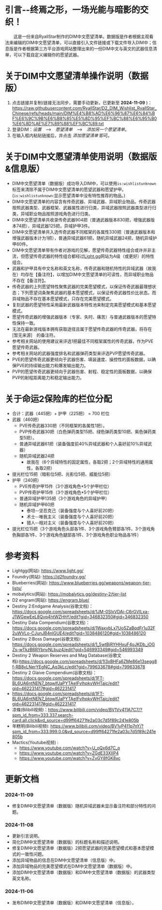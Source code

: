 # 引言--终焉之形，一场光能与暗影的交织！

&emsp;&emsp;这是一份来自RyallStar制作的DIM中文愿望清单。数据版是作者根据主观看法来编辑的DIM中文愿望清单，可以直接引入文件链接或下载文件导入DIM中；信息版是作者根据第三方平台游戏网站整理出来的一份DIM中文与英文的武器信息清单，可以下载自定义编辑你的愿望武器。  

# 关于DIM中文愿望清单操作说明（数据版）
1. 点击链接并复制(链接无法同步，需要手动更新，已更新至 __2024-11-09__ )：<https://raw.githubusercontent.com/RyallStar/D2_DIM_Wishlist_RyallStar_Chinese/refs/heads/main/DIM%E4%B8%AD%E6%96%87%E6%84%BF%E6%9C%9B%E6%B8%85%E5%8D%95%EF%BC%88%E6%95%B0%E6%8D%AE%E7%89%88%EF%BC%89.txt>
2. 登录DIM：_设置_&emsp;-->&emsp;_愿望清单_&emsp;-->&emsp;_添加另一个愿望清单_。
3. 在输入框内粘贴链接后，并点击 _添加愿望清单_ 即可。


# 关于DIM中文愿望清单使用说明（数据版&信息版）
* DIM中文愿望清单（数据版）成功导入DIM中，可以使用```is:wishlistunknown```标签来清除不属于DIM中文愿望清单的愿望武器和愿望护甲。(```is:wishlistunknown```:显示愿望清单中没有特性推荐的物品。)
* DIM中文愿望清单的内容含有传奇武器、异域武器、异域职业物品。传奇武器按照武器类型、武器框架、武器属性进行归类，异域武器按照武器类型进行归类，异域职业物品按照游戏角色进行归类。
* DIM中文愿望清单共收录传奇武器904把（普通武器版本830把，增强武器版本74把），异域武器125把，异域护甲3件。
* DIM中文愿望清单共入选传奇武器不同框架的各属性330把（普通武器版本和增强武器版本计为1把），普通异域武器61把，随机异域武器24把，随机异域护甲60件。
* DIM中文愿望清单带有作者对游戏的见解，愿望传奇武器特性组合或许并非主流，但愿望传奇武器的特性组合都经过[Light.gg](https://www.light.gg/)网站为A级（或更好）的特性组合。
* 武器和护甲具有中文名称和英文名称，传奇武器和随机特性的异域武器（故我在）均存在【备注符】，以增加DIM中文愿望清单的可读性，而异域职业物品不存在【备注符】。
* 传奇武器的上列愿望特性聚焦武器的完美愿望模式，以保证传奇武器最理想状态；下列愿望词条聚焦武器的基本愿望模式，以保证传奇武器性价比状态。而异域物品不存在基本愿望模式，只存在完美愿望模式。
* 复刻武器的愿望特性采用最新武器版本特性池来制定完美愿望模式和基本愿望模式。
* 愿望传奇武器的增强武器版本（专家、失时、痛苦）与普通武器版本的愿望特性保持一致。
* 无法在最新游戏版本拥有获取途径且属于愿望传奇武器的传奇武器，将存在&emsp;[暂无来源]&emsp;的备注符。
* 参考相关网站的使用建议来评选1把最佳不同框架属性的传奇武器，作为PVE愿望传奇武器。
* 参考相关网站的武器强度排名和武器弹药类型来评选PVP愿望传奇武器。
* PVE的愿望传奇武器更倾向于武器伤害、填装速度、操控性的面板数据，以确保PVE的持续输出能力和爆发输出能力。
* PVP的愿望传奇武器更倾向于武器伤害、射程、稳定性的面板数据，以确保PVP的射程距离能力和稳定输出能力。

# 关于命运2保险库的栏位分配
* 合计：武器（445把）+ 护甲（225把） = 700 栏位
* 武器（460把）
  * PVE传奇武器330把（不同框架的各属性1把）。
  * PVP传奇武器30把（白色弹药类型15把、绿色弹药类型10把、紫色弹药类型5把）。
  * 普通异域武器61把（装备强度前40%异域武器和个人喜好前10%异域武器）
  * 随机异域武器24把
    * 故我在（6个异域特性的固定属性，各取2把；2个异域特性的通用属性，各取2把）
* 提光栏位15把（暗影位5把、光影位5把、威能位5把）
* 护甲（240把）
  * PVE传奇护甲15件（3个游戏角色*5个护甲栏位）
  * PVP传奇护甲15件（3个游戏角色*5个护甲栏位）
  * 普通异域护甲135把（3个游戏角色的异域护甲）
  * 随机异域护甲60把
    * 泰坦--坚忍克己（装备强度与个人喜好前20把）
    * 术士--唯我主义（装备强度与个人喜好前20把）
    * 猎人--相对主义（装备强度与个人喜好前20把）
* 提光栏位15把（3个游戏角色头部各1件、3个游戏角色臂部各1件、3个游戏角色胸部各1件、3个游戏角色腿部各1件、3个游戏角色职业物品各1件）


# 参考资料
* Lightgg(网站): <https://www.light.gg/>
* Foundry(网站): <https://d2foundry.gg/>
* Blueberries(网站): <https://www.blueberries.gg/weapons/weapon-tier-lists/>
* mobalytics(网站): <https://mobalytics.gg/destiny-2/tier-list>
* D2 engram(网站): <https://engram.blue/>
* Destiny 2:Endgame Analysis(谷歌文档)：<https://docs.google.com/spreadsheets/d/1JM-0SlxVDAi-C6rGVlLxa-J1WGewEeL8Qvq4htWZHhY/edit?gid=346832350#gid=346832350>
* Destiny Data Compendium(谷歌文档)：<https://docs.google.com/spreadsheets/d/1WaxvbLx7UoSZaBqdFr1u32F2uWVLo-CJunJB4nlGUE4/edit?gid=1038486120#gid=1038486120>
* Destiny 2:Boss Damage(谷歌文档): <https://docs.google.com/spreadsheets/d/1_5wtBjRYHHxuF4oJKDb_iOGZs-wTkzB6RYbnyNLbuz4/edit?gid=546993349#gid=546993349>
* Destiny 2 Weapon Reserves and Mag Database(谷歌文档):<https://docs.google.com/spreadsheets/d/1l3xBHFa6ZMe86e13segg8f-RB8vLNerYEgNC_Aq3kLc/edit?gid=799633678#gid=799633678>
* Destiny 2 Glaive Compendium(谷歌文档)：<https://docs.google.com/spreadsheets/d/1FT-BL6UA6ntNEN7_btqwlfJaPYTAeIFvlhpkvWHTajc/edit?gid=462231417#gid=462231417>
* <https://docs.google.com/spreadsheets/d/1FT-BL6UA6ntNEN7_btqwlfJaPYTAeIFvlhpkvWHTajc/edit?gid=462231417#gid=462231417>
* 凉條(Bilibili视频)：<https://www.bilibili.com/video/BV1Vv411A7C7/?spm_id_from=333.337.search-card.all.click&vd_source=d99ff64271fe2a03c7d5f89c241e805b>
* 年糕明(Bilibili视频): <https://www.bilibili.com/video/BV1yP411p7nY/?spm_id_from=333.999.0.0&vd_source=d99ff64271fe2a03c7d5f89c241e805b>
* Mactics(Youtube视频) :
   * <https://www.youtube.com/watch?v=U_oQx6d7C_o>
   * <https://www.youtube.com/watch?v=ZGdE33XIIP4>
   * <https://www.youtube.com/watch?v=ZvGY8fGK8xc>


# 更新文档
### 2024-11-09 
 * 修复DIM中文愿望清单（数据版）随机异域武器未显示备注符和部分特性的问题。

### 2024-11-08
 * 更新引言说明。
 * 简化DIM中文愿望清单（数据版）的标题名称和描述说明。
 * 修复DIM中文愿望清单（数据版）2把愿望武器的完美愿望模式和基本愿望模式的一致性问题。
 * 添加异域物品的信息在DIM中文愿望清单（信息版）中。
 * 添加异域物品的完美愿望模式在DIM中文愿望清单（数据版）中。
 * 添加DIM中文愿望清单（数据版）和DIM中文愿望清单（数据版）的武器类型英文名称。

### 2024-11-06
 * 发布DIM中文愿望清单（数据版）和DIM中文愿望清单（信息版）。

